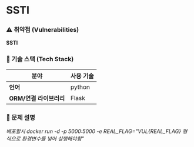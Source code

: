# SSTI
### ⚠️ 취약점 (Vulnerabilities)
**SSTI**
### 📌 기술 스택 (Tech Stack)
| 분야             | 사용 기술 |
|----------------|---------|
| **언어**        | python |
| **ORM/연결 라이브러리** | Flask |
### 📝 문제 설명
*배포할시 docker run -d -p 5000:5000 -e REAL_FLAG="VUL{REAL_FLAG} 형식으로 환경변수를 넣어 실행해야함"*  